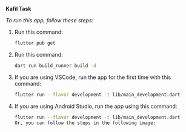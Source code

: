 **Kafil Task**

*To run this app, follow these steps:*

1. Run this command:
    ```bash
   flutter pub get
3. Run this command:
   ```bash
   dart run build_runner build -d

5. If you are using VSCode, run the app for the first time with this command: 
   ```bash
   flutter run --flavor development -t lib/main_development.dart
6. If you are using Android Studio, run the app using this command: 
   ```bash
   flutter run --flavor development -t lib/main_development.dart
   Or, you can follow the steps in the following image:
